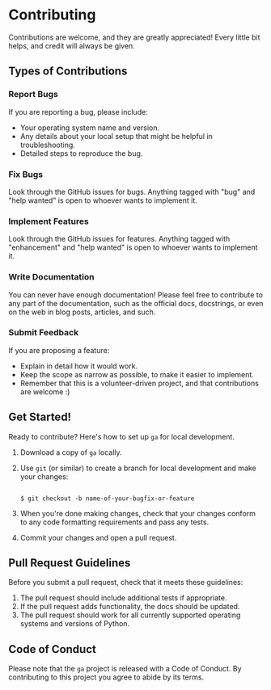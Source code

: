 # Contributing

Contributions are welcome, and they are greatly appreciated! Every little bit helps, and credit will always be given.

## Types of Contributions

### Report Bugs

If you are reporting a bug, please include:

* Your operating system name and version.
* Any details about your local setup that might be helpful in troubleshooting.
* Detailed steps to reproduce the bug.

### Fix Bugs

Look through the GitHub issues for bugs. Anything tagged with "bug" and "help wanted" is open to whoever wants to implement it.

### Implement Features

Look through the GitHub issues for features. Anything tagged with "enhancement" and "help wanted" is open to whoever wants to implement it.

### Write Documentation

You can never have enough documentation! Please feel free to contribute to any part of the documentation, such as the official docs, docstrings, or even on the web in blog posts, articles, and such.

### Submit Feedback

If you are proposing a feature:

* Explain in detail how it would work.
* Keep the scope as narrow as possible, to make it easier to implement.
* Remember that this is a volunteer-driven project, and that contributions are welcome :)

 

## Get Started!

Ready to contribute? Here's how to set up `ga` for local development.

 

1. Download a copy of `ga` locally.

2. Use `git` (or similar) to create a branch for local development and make your changes:

    ```console

    $ git checkout -b name-of-your-bugfix-or-feature

    ```
3. When you're done making changes, check that your changes conform to any code formatting requirements and pass any tests.

4. Commit your changes and open a pull request.

## Pull Request Guidelines

Before you submit a pull request, check that it meets these guidelines:

1. The pull request should include additional tests if appropriate.
2. If the pull request adds functionality, the docs should be updated.
3. The pull request should work for all currently supported operating systems and versions of Python.

 

## Code of Conduct

Please note that the `ga` project is released with a Code of Conduct. By contributing to this project you agree to abide by its terms.